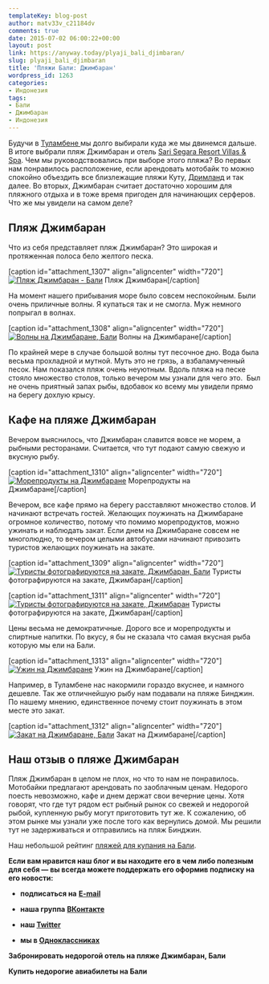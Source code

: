 ```yaml
---
templateKey: blog-post
author: matv33v_c21184dv
comments: true
date: 2015-07-02 06:00:22+00:00
layout: post
link: https://anyway.today/plyaji_bali_djimbaran/
slug: plyaji_bali_djimbaran
title: 'Пляжи Бали: Джимбаран'
wordpress_id: 1263
categories:
- Индонезия
tags:
- Бали
- Джимбаран
- Индонезия
---
```


Будучи в [Туламбене ](https://anyway.today/plyaji_bali_tulamben/)мы долго выбирали куда же мы двинемся дальше. В итоге выбрали пляж Джимбаран и отель [Sari Segara Resort Villas & Spa](https://anyway.today/gde-ostanovitsya-na-djimbarane/). Чем мы руководствовались при выборе этого пляжа? Во первых нам понравилось расположение, если арендовать мотобайк то можно спокойно объездить все близлежащие пляжи Куту, [Дримланд](https://anyway.today/playaji-bali-dreamland/) и так далее. Во вторых, Джимбаран считает достаточно хорошим для пляжного отдыха и в тоже время пригоден для начинающих серферов. Что же мы увидели на самом деле?




<!-- more -->





## Пляж Джимбаран




Что из себя представляет пляж Джимбаран? Это широкая и протяженная полоса бело желтого песка.




[caption id="attachment_1307" align="aligncenter" width="720"][![Пляж Джимбаран - Бали](https://anyway.today/wp-content/uploads/2015/06/MG_9223.jpg)](https://anyway.today/wp-content/uploads/2015/06/MG_9223.jpg) Пляж Джимбаран[/caption]


На момент нашего прибывания море было совсем неспокойным. Были очень приличные волны. Я купаться так и не смогла. Муж немного попрыгал в волнах.




[caption id="attachment_1308" align="aligncenter" width="720"][![Волны на Джимбаране, Бали](https://anyway.today/wp-content/uploads/2015/07/MG_9236.jpg)](https://anyway.today/wp-content/uploads/2015/07/MG_9236.jpg) Волны на Джимбаране[/caption]


По крайней мере в случае большой волны тут песочное дно. Вода была весьма прохладной и мутной. Муть это не грязь, а взбаламученный песок. Нам показался пляж очень неуютным. Вдоль пляжа на песке стояло множество столов, только вечером мы узнали для чего это.  Был не очень приятный запах рыбы, вдобавок ко всему мы увидели прямо на берегу дохлую крысу.





## Кафе на пляже Джимбаран




Вечером выяснилось, что Джимбаран славится вовсе не морем, а рыбными ресторанами. Считается, что тут подают самую свежую и вкусную рыбу.




[caption id="attachment_1310" align="aligncenter" width="720"][![Морепродукты на Джимбаране](https://anyway.today/wp-content/uploads/2015/07/MG_9226.jpg)](https://anyway.today/wp-content/uploads/2015/07/MG_9226.jpg) Морепродукты на Джимбаране[/caption]


Вечером, все кафе прямо на берегу расставляют множество столов. И начинают встречать гостей. Желающих поужинать на Джимбаране огромное количество, потому что помимо морепродуктов, можно ужинать и наблюдать закат. Если днем на Джимбаране совсем не многолюдно, то вечером целыми автобусами начинают привозить  туристов желающих поужинать на закате.




[caption id="attachment_1309" align="aligncenter" width="720"][![Туристы фотографируются на закате, Джимбаран, Бали](https://anyway.today/wp-content/uploads/2015/07/MG_9257.jpg)](https://anyway.today/wp-content/uploads/2015/07/MG_9257.jpg) Туристы фотографируются на закате, Джимбаран[/caption]

[caption id="attachment_1311" align="aligncenter" width="720"][![Туристы фотографируются на закате, Джимбаран](https://anyway.today/wp-content/uploads/2015/07/MG_9254.jpg)](https://anyway.today/wp-content/uploads/2015/07/MG_9254.jpg) Туристы фотографируются на закате, Джимбаран[/caption]


Цены весьма не демократичные. Дорого все и морепродукты и спиртные напитки. По вкусу, я бы не сказала что самая вкусная рыба которую мы ели на Бали.




[caption id="attachment_1313" align="aligncenter" width="720"][![Ужин на Джимбаране](https://anyway.today/wp-content/uploads/2015/07/MG_9329.jpg)](https://anyway.today/wp-content/uploads/2015/07/MG_9329.jpg) Ужин на Джимбаране[/caption]


Например, в Туламбене нас накормили гораздо вкуснее, и намного дешевле. Так же отличнейшую рыбу нам подавали на пляже Бинджин. По нашему мнению, единственное почему стоит поужинать в этом месте это закат.




[caption id="attachment_1312" align="aligncenter" width="720"][![Закат на Джимбаране, Бали](https://anyway.today/wp-content/uploads/2015/07/MG_9228.jpg)](https://anyway.today/wp-content/uploads/2015/07/MG_9228.jpg) Закат на Джимбаране[/caption]


## Наш отзыв о пляже Джимбаран




Пляж Джимбаран в целом не плох, но что то нам не понравилось. Мотобайки предлагают арендовать по заоблачным ценам. Недорого поесть невозможно, кафе и днем держат свои вечерние цены. Хотя говорят, что где тут рядом ест рыбный рынок со свежей и недорогой рыбой, купленную рыбу могут приготовить тут же. К сожалению, об этом рынке мы узнали уже после того как вернулись домой. Мы решили тут не задерживаться и отправились на пляж Бинджин.




Наш небольшой рейтинг [пляжей для купания на Бали](https://anyway.today/plyaji_dlya_kupaniya_na_bali/).


**Если вам нравится наш блог и вы находите его в чем либо полезным для себя — вы всегда можете поддержать его оформив подписку на его новости:**



	
  * **подписаться на** [**E-mail**](https://feedburner.google.com/fb/a/mailverify?uri=Anywaytoday&amp;loc=en_US)

	
  * **наша группа** [**ВКонтакте**](https://vk.com/public90452188)

	
  * **наш [Twitter](https://twitter.com/TodayAnyway)**

	
  * **мы в [Одноклассниках](https://ok.ru/group/54402107244544)**




**Забронировать недорогой отель на пляже Джимбаран, Бали**


**Купить недорогие авиабилеты на Бали**

